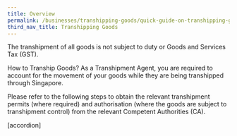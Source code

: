 ```yaml
---
title: Overview
permalink: /businesses/transhipping-goods/quick-guide-on-transhipping-goods
third_nav_title: Transhipping Goods
---
```


The transhipment of all goods is not subject to duty or Goods and Services Tax (GST).

How to Tranship Goods?
As a Transhipment Agent, you are required to account for the movement of your goods while they are being transhipped through Singapore.

Please refer to the following steps to obtain the relevant transhipment permits (where required) and authorisation (where the goods are subject to transhipment control) from the relevant Competent Authorities (CA).

[accordion]
